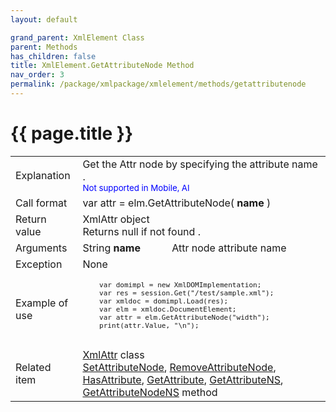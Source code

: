 ```yaml
---
layout: default

grand_parent: XmlElement Class
parent: Methods
has_children: false
title: XmlElement.GetAttributeNode Method
nav_order: 3
permalink: /package/xmlpackage/xmlelement/methods/getattributenode
---
```

# {{ page.title }}

<table>
  <tr>
    <td>Explanation</td>
    <td colspan="2">Get the Attr node by specifying the attribute name .<br><small><span style="color:blue">Not supported in Mobile, AI</span></small></td>
  </tr>
  <tr>
    <td>Call format</td>
    <td colspan="2">var attr = elm.GetAttributeNode( <b>name</b> )</td>
  </tr>
  <tr>
    <td>Return value</td>
    <td colspan="2">XmlAttr object<br>Returns null if not found .</td>
  </tr>  
  <tr>
    <td>Arguments</td>
    <td>String <b>name</b></td>
    <td>Attr node attribute name</td>
  </tr>
  <tr>
    <td>Exception</td>
    <td colspan="2">None</td>
  </tr>
  <tr>
    <td>Example of use</td>
    <td colspan="2"><code><pre>
    var domimpl = new XmlDOMImplementation;
    var res = session.Get("/test/sample.xml");
    var xmldoc = domimpl.Load(res);
    var elm = xmldoc.DocumentElement;
    var attr = elm.GetAttributeNode("width");
    print(attr.Value, "\n");
    </pre></code></td>
  </tr>
  <tr>
    <td>Related item</td>
    <td colspan="2"><a href="/package/xmlpackage/xmlattr">XmlAttr</a> class<br><a href="/package/xmlpackage/xmlelement/methods/setattributenode">SetAttributeNode</a>, <a href="/package/xmlpackage/xmlelement/methods/removeattributenode">RemoveAttributeNode</a>, <a href="/package/xmlpackage/xmlelement/methods/hasattribute">HasAttribute</a>, <a href="/package/xmlpackage/xmlelement/methods/getattribute">GetAttribute</a>, <a href="/package/xmlpackage/xmlelement/methods/getattributens">GetAttributeNS</a>, <a href="/package/xmlpackage/xmlelement/methods/getattributenodens">GetAttributeNodeNS</a> method</td>
  </tr>
</table>




